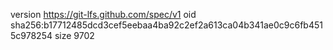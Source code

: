 version https://git-lfs.github.com/spec/v1
oid sha256:b17712485dcd3cef5eebaa4ba92c2ef2a613ca04b341ae0c9c6fb4515c978254
size 9702
